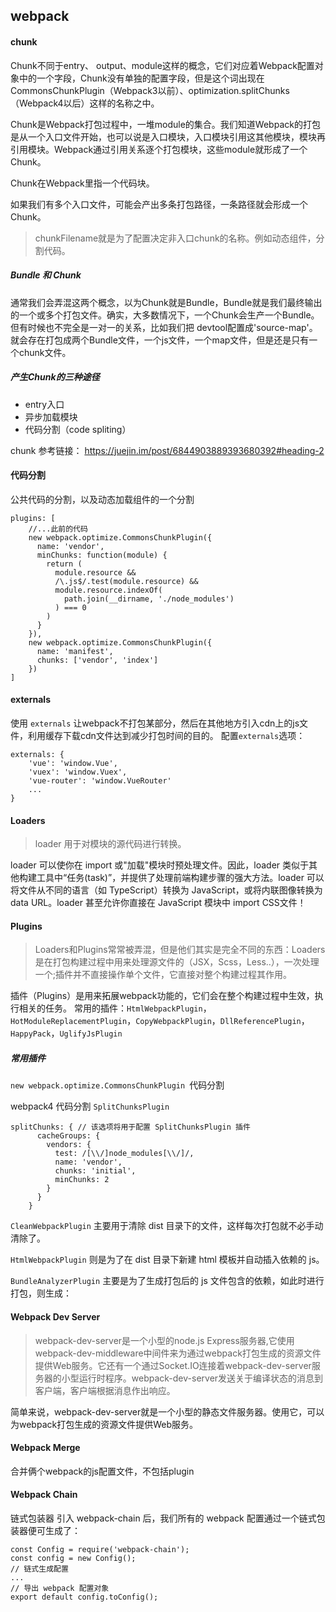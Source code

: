 ## webpack

#### chunk
Chunk不同于entry、 output、module这样的概念，它们对应着Webpack配置对象中的一个字段，Chunk没有单独的配置字段，但是这个词出现在CommonsChunkPlugin（Webpack3以前）、optimization.splitChunks（Webpack4以后）这样的名称之中。

Chunk是Webpack打包过程中，一堆module的集合。我们知道Webpack的打包是从一个入口文件开始，也可以说是入口模块，入口模块引用这其他模块，模块再引用模块。Webpack通过引用关系逐个打包模块，这些module就形成了一个Chunk。

Chunk在Webpack里指一个代码块。

如果我们有多个入口文件，可能会产出多条打包路径，一条路径就会形成一个Chunk。

> chunkFilename就是为了配置决定非入口chunk的名称。例如动态组件，分割代码。

##### Bundle 和 Chunk

通常我们会弄混这两个概念，以为Chunk就是Bundle，Bundle就是我们最终输出的一个或多个打包文件。确实，大多数情况下，一个Chunk会生产一个Bundle。但有时候也不完全是一对一的关系，比如我们把 devtool配置成'source-map'。就会存在打包成两个Bundle文件，一个js文件，一个map文件，但是还是只有一个chunk文件。
##### 产生Chunk的三种途径
- entry入口
- 异步加载模块
- 代码分割（code spliting）

chunk 参考链接： https://juejin.im/post/6844903889393680392#heading-2

#### 代码分割
公共代码的分割，以及动态加载组件的一个分割
```
plugins: [
    //...此前的代码
    new webpack.optimize.CommonsChunkPlugin({
      name: 'vendor',
      minChunks: function(module) {
        return (
          module.resource &&
          /\.js$/.test(module.resource) &&
          module.resource.indexOf(
            path.join(__dirname, './node_modules')
          ) === 0
        )
      }
    }),
    new webpack.optimize.CommonsChunkPlugin({
      name: 'manifest',
      chunks: ['vendor', 'index']
    })
]
```

#### externals

使用 ```externals``` 让webpack不打包某部分，然后在其他地方引入cdn上的js文件，利用缓存下载cdn文件达到减少打包时间的目的。 配置```externals```选项：
```
externals: {
    'vue': 'window.Vue',
    'vuex': 'window.Vuex',
    'vue-router': 'window.VueRouter'
    ...
}
```
#### Loaders
>loader 用于对模块的源代码进行转换。

loader 可以使你在 import 或"加载"模块时预处理文件。因此，loader 类似于其他构建工具中“任务(task)”，并提供了处理前端构建步骤的强大方法。loader 可以将文件从不同的语言（如 TypeScript）转换为 JavaScript，或将内联图像转换为 data URL。loader 甚至允许你直接在 JavaScript 模块中 import CSS文件！
#### Plugins
>Loaders和Plugins常常被弄混，但是他们其实是完全不同的东西：Loaders是在打包构建过程中用来处理源文件的（JSX，Scss，Less..），一次处理一个;插件并不直接操作单个文件，它直接对整个构建过程其作用。

插件（Plugins）是用来拓展webpack功能的，它们会在整个构建过程中生效，执行相关的任务。
常用的插件：```HtmlWebpackPlugin```，```HotModuleReplacementPlugin```，```CopyWebpackPlugin```，```DllReferencePlugin```，```HappyPack```，```UglifyJsPlugin```

##### 常用插件
```new webpack.optimize.CommonsChunkPlugin ```代码分割

webpack4 代码分割 ```SplitChunksPlugin```
```
splitChunks: { // 该选项将用于配置 SplitChunksPlugin 插件
      cacheGroups: {
        vendors: {
          test: /[\\/]node_modules[\\/]/,
          name: 'vendor',
          chunks: 'initial',
          minChunks: 2
        }
      }
    }
```

```CleanWebpackPlugin``` 主要用于清除 dist 目录下的文件，这样每次打包就不必手动清除了。

```HtmlWebpackPlugin``` 则是为了在 dist 目录下新建 html 模板并自动插入依赖的 js。

```BundleAnalyzerPlugin``` 主要是为了生成打包后的 js 文件包含的依赖，如此时进行打包，则生成：
#### Webpack Dev Server
>webpack-dev-server是一个小型的node.js Express服务器,它使用webpack-dev-middleware中间件来为通过webpack打包生成的资源文件提供Web服务。它还有一个通过Socket.IO连接着webpack-dev-server服务器的小型运行时程序。webpack-dev-server发送关于编译状态的消息到客户端，客户端根据消息作出响应。

简单来说，webpack-dev-server就是一个小型的静态文件服务器。使用它，可以为webpack打包生成的资源文件提供Web服务。
#### Webpack Merge
合并俩个webpack的js配置文件，不包括plugin
#### Webpack Chain
链式包装器
引入 webpack-chain 后，我们所有的 webpack 配置通过一个链式包装器便可生成了：

```
const Config = require('webpack-chain');
const config = new Config();
// 链式生成配置
...
// 导出 webpack 配置对象
export default config.toConfig();
```



